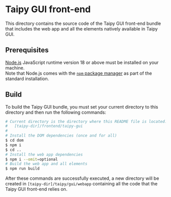 # Taipy GUI front-end

This directory contains the source code of the Taipy GUI front-end bundle that includes the
web app and all the elements natively available in Taipy GUI.

## Prerequisites

[Node.js](https://nodejs.org/) JavaScript runtime version 18 or above must be installed on your
machine.<br/>
Note that Node.js comes with the [`npm` package manager](https://www.npmjs.com/) as part
of the standard installation.

## Build

To build the Taipy GUI bundle, you must set your current directory to this directory and then
run the following commands:

```bash
# Current directory is the directory where this README file is located:
#   [taipy-dir]/frontend/taipy-gui
#
# Install the DOM dependencies (once and for all)
$ cd dom
$ npm i
$ cd ..
# Install the web app dependencies
$ npm i --omit=optional
# Build the web app and all elements
$ npm run build
```


After these commands are successfully executed, a new directory will be created in
`[taipy-dir]/taipy/gui/webapp` containing all the code that the Taipy GUI front-end relies on.
